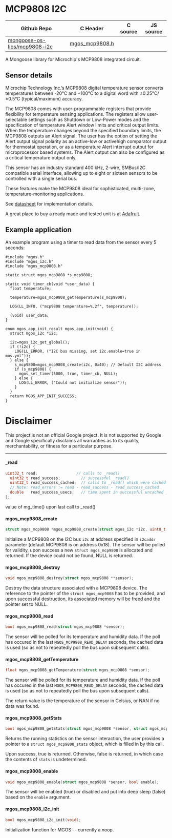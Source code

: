 # MCP9808 I2C
| Github Repo | C Header | C source  | JS source |
| ----------- | -------- | --------  | ----------------- |
| [mongoose-os-libs/mcp9808-i2c](https://github.com/mongoose-os-libs/mcp9808-i2c) | [mgos_mcp9808.h](https://github.com/mongoose-os-libs/mcp9808-i2c/tree/master/include/mgos_mcp9808.h) | &nbsp;  | &nbsp;         |



A Mongoose library for Microchip's MCP9808 integrated circuit.

## Sensor details

Microchip Technology Inc.’s MCP9808 digital temperature sensor converts
temperatures between -20°C and +100°C to a digital word with
±0.25°C/±0.5°C (typical/maximum) accuracy.

The MCP9808 comes with user-programmable registers that provide flexibility
for temperature sensing applications. The registers allow user-selectable
settings such as Shutdown or Low-Power modes and the specification of
temperature Alert window limits and critical output limits. When the
temperature changes beyond the specified boundary limits, the MCP9808 outputs
an Alert signal. The user has the option of setting the Alert output signal
polarity as an active-low or activehigh comparator output for thermostat
operation, or as a temperature Alert interrupt output for microprocessor based
systems. The Alert output can also be configured as a critical temperature
output only.

This sensor has an industry standard 400 kHz, 2-wire, SMBus/I2C compatible
serial interface, allowing up to eight or sixteen sensors to be controlled with
a single serial bus.

These features make the MCP9808 ideal for sophisticated, multi-zone,
temperature-monitoring applications.

See [datasheet](https://cdn-shop.adafruit.com/datasheets/MCP9808.pdf)
for implementation details.

A great place to buy a ready made and tested unit is at [Adafruit](https://learn.adafruit.com/adafruit-mcp9808-precision-i2c-temperature-sensor-guide).

## Example application

An example program using a timer to read data from the sensor every 5 seconds:

```
#include "mgos.h"
#include "mgos_i2c.h"
#include "mgos_mcp9808.h"

static struct mgos_mcp9808 *s_mcp9808;

static void timer_cb(void *user_data) {
  float temperature;

  temperature=mgos_mcp9808_getTemperature(s_mcp9808);

  LOG(LL_INFO, ("mcp9808 temperature=%.2f", temperature));

  (void) user_data;
}

enum mgos_app_init_result mgos_app_init(void) {
  struct mgos_i2c *i2c;

  i2c=mgos_i2c_get_global();
  if (!i2c) {
    LOG(LL_ERROR, ("I2C bus missing, set i2c.enable=true in mos.yml"));
  } else {
    s_mcp9808=mgos_mcp9808_create(i2c, 0x40); // Default I2C address
    if (s_mcp9808) {
      mgos_set_timer(5000, true, timer_cb, NULL);
    } else {
      LOG(LL_ERROR, ("Could not initialize sensor"));
    }
  }
  return MGOS_APP_INIT_SUCCESS;
}
```

# Disclaimer

This project is not an official Google project. It is not supported by Google
and Google specifically disclaims all warranties as to its quality,
merchantability, or fitness for a particular purpose.


 ----- 
#### _read

```c
uint32_t read;                 // calls to _read()
  uint32_t read_success;         // successful _read()
  uint32_t read_success_cached;  // calls to _read() which were cached
  // Note: read_errors := read - read_success - read_success_cached
  double   read_success_usecs;   // time spent in successful uncached _read()
};
```
value of mg_time() upon last call to _read()
#### mgos_mcp9808_create

```c
struct mgos_mcp9808 *mgos_mcp9808_create(struct mgos_i2c *i2c, uint8_t i2caddr);
```

Initialize a MCP9808 on the I2C bus `i2c` at address specified in `i2caddr`
parameter (default MCP9808 is on address 0x18). The sensor will be polled for
validity, upon success a new `struct mgos_mcp9808` is allocated and
returned. If the device could not be found, NULL is returned.
 
#### mgos_mcp9808_destroy

```c
void mgos_mcp9808_destroy(struct mgos_mcp9808 **sensor);
```

Destroy the data structure associated with a MCP9808 device. The reference
to the pointer of the `struct mgos_mcp9808` has to be provided, and upon
successful destruction, its associated memory will be freed and the pointer
set to NULL.
 
#### mgos_mcp9808_read

```c
bool mgos_mcp9808_read(struct mgos_mcp9808 *sensor);
```

The sensor will be polled for its temperature and humidity data. If the poll
has occured in the last `MGOS_MCP9808_READ_DELAY` seconds, the cached data is
used (so as not to repeatedly poll the bus upon subsequent calls).
 
#### mgos_mcp9808_getTemperature

```c
float mgos_mcp9808_getTemperature(struct mgos_mcp9808 *sensor);
```

The sensor will be polled for its temperature and humidity data. If the poll
has occured in the last `MGOS_MCP9808_READ_DELAY` seconds, the cached data is
used (so as not to repeatedly poll the bus upon subsequent calls).

The return value is the temperature of the sensor in Celsius, or NAN if no
data was found.
 
#### mgos_mcp9808_getStats

```c
bool mgos_mcp9808_getStats(struct mgos_mcp9808 *sensor, struct mgos_mcp9808_stats *stats);
```

Returns the running statistics on the sensor interaction, the user provides
a pointer to a `struct mgos_mcp9808_stats` object, which is filled in by this
call.

Upon success, true is returned. Otherwise, false is returned, in which case
the contents of `stats` is undetermined.
 
#### mgos_mcp9808_enable

```c
void mgos_mcp9808_enable(struct mgos_mcp9808 *sensor, bool enable);
```

The sensor will be enabled (true) or disabled and put into deep sleep (false)
based on the `enable` argument.
 
#### mgos_mcp9808_i2c_init

```c
bool mgos_mcp9808_i2c_init(void);
```

Initialization function for MGOS -- currently a noop.
 
